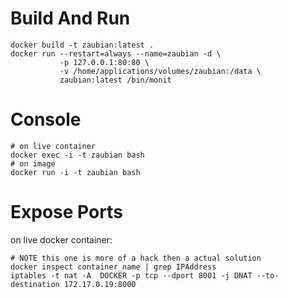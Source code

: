 # Build And Run

    docker build -t zaubian:latest .
    docker run --restart=always --name=zaubian -d \
               -p 127.0.0.1:80:80 \
               -v /home/applications/volumes/zaubian:/data \
               zaubian:latest /bin/monit

# Console

    # on live container
    docker exec -i -t zaubian bash
    # on image
    docker run -i -t zaubian bash

# Expose Ports

on live docker container:

    # NOTE this one is more of a hack then a actual solution
    docker inspect container_name | grep IPAddress
    iptables -t nat -A  DOCKER -p tcp --dport 8001 -j DNAT --to-destination 172.17.0.19:8000

